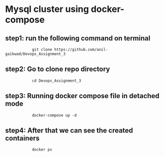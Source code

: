 # Mysql cluster using docker-compose

   ## step1: run the following command on terminal
                git clone https://github.com/anil-gaikwad/Devops_Assignment_3
   ## step2: Go to clone repo directory
                cd Devops_Assignment_3
    
   ## step3:  Running docker compose file in detached mode
                docker-compose up -d
   ## step4: After that we can see the created containers
                docker ps
